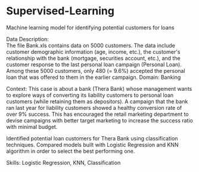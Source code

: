 # Supervised-Learning
Machine learning model for identifying potential customers for loans

Data Description:  
The file Bank.xls contains data on 5000 customers. The data include customer demographic information (age, income, etc.), the customer's relationship with the bank (mortgage, securities account, etc.), and the customer response to the last personal loan campaign (Personal Loan). Among these 5000 customers, only 480 (= 9.6%) accepted the personal loan that was offered to them in the earlier campaign. 
Domain:  Banking 

Context: 
This case is about a bank (Thera Bank) whose management wants to explore ways of converting its liability customers to personal loan customers (while retaining them as depositors). A campaign that the bank ran last year for liability customers showed a healthy conversion rate of over 9% success. This has encouraged the retail marketing department to devise campaigns with better target marketing to increase the success ratio with minimal budget. 

Identified potential loan customers for Thera Bank using classification techniques. Compared models built with Logistic Regression and KNN algorithm in order to select the best performing one.

Skills: Logistic Regression, KNN, Classification

